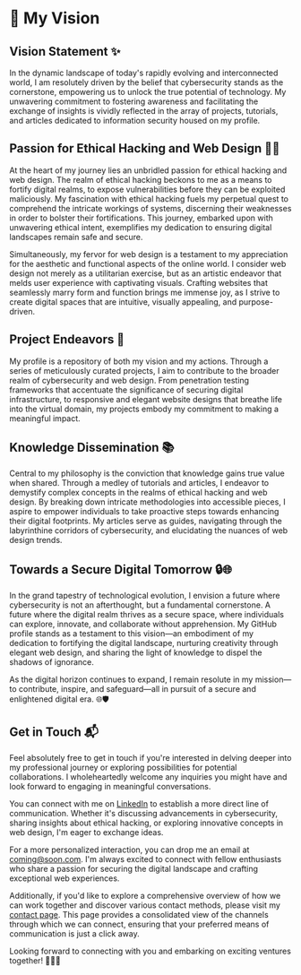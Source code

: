 # 🌟 My Vision

## **Vision Statement** ✨

In the dynamic landscape of today's rapidly evolving and interconnected world, I am resolutely driven by the belief that cybersecurity stands as the cornerstone, empowering us to unlock the true potential of technology. My unwavering commitment to fostering awareness and facilitating the exchange of insights is vividly reflected in the array of projects, tutorials, and articles dedicated to information security housed on my profile.

## **Passion for Ethical Hacking and Web Design** 🔐🌐

At the heart of my journey lies an unbridled passion for ethical hacking and web design. The realm of ethical hacking beckons to me as a means to fortify digital realms, to expose vulnerabilities before they can be exploited maliciously. My fascination with ethical hacking fuels my perpetual quest to comprehend the intricate workings of systems, discerning their weaknesses in order to bolster their fortifications. This journey, embarked upon with unwavering ethical intent, exemplifies my dedication to ensuring digital landscapes remain safe and secure.

Simultaneously, my fervor for web design is a testament to my appreciation for the aesthetic and functional aspects of the online world. I consider web design not merely as a utilitarian exercise, but as an artistic endeavor that melds user experience with captivating visuals. Crafting websites that seamlessly marry form and function brings me immense joy, as I strive to create digital spaces that are intuitive, visually appealing, and purpose-driven.

## **Project Endeavors** 🚀

My profile is a repository of both my vision and my actions. Through a series of meticulously curated projects, I aim to contribute to the broader realm of cybersecurity and web design. From penetration testing frameworks that accentuate the significance of securing digital infrastructure, to responsive and elegant website designs that breathe life into the virtual domain, my projects embody my commitment to making a meaningful impact.

## **Knowledge Dissemination** 📚

Central to my philosophy is the conviction that knowledge gains true value when shared. Through a medley of tutorials and articles, I endeavor to demystify complex concepts in the realms of ethical hacking and web design. By breaking down intricate methodologies into accessible pieces, I aspire to empower individuals to take proactive steps towards enhancing their digital footprints. My articles serve as guides, navigating through the labyrinthine corridors of cybersecurity, and elucidating the nuances of web design trends.

## **Towards a Secure Digital Tomorrow** 🔒🌐

In the grand tapestry of technological evolution, I envision a future where cybersecurity is not an afterthought, but a fundamental cornerstone. A future where the digital realm thrives as a secure space, where individuals can explore, innovate, and collaborate without apprehension. My GitHub profile stands as a testament to this vision—an embodiment of my dedication to fortifying the digital landscape, nurturing creativity through elegant web design, and sharing the light of knowledge to dispel the shadows of ignorance.

As the digital horizon continues to expand, I remain resolute in my mission—to contribute, inspire, and safeguard—all in pursuit of a secure and enlightened digital era. 🌐🛡️

## **Get in Touch 📬**

Feel absolutely free to get in touch if you're interested in delving deeper into my professional journey or exploring possibilities for potential collaborations. I wholeheartedly welcome any inquiries you might have and look forward to engaging in meaningful conversations.

You can connect with me on [LinkedIn](https://www.linkedin.com/home) to establish a more direct line of communication. Whether it's discussing advancements in cybersecurity, sharing insights about ethical hacking, or exploring innovative concepts in web design, I'm eager to exchange ideas.

For a more personalized interaction, you can drop me an email at [coming@soon.com](coming@soon.com). I'm always excited to connect with fellow enthusiasts who share a passion for securing the digital landscape and crafting exceptional web experiences.

Additionally, if you'd like to explore a comprehensive overview of how we can work together and discover various contact methods, please visit my [contact page](CONTACT.md). This page provides a consolidated view of the channels through which we can connect, ensuring that your preferred means of communication is just a click away.

Looking forward to connecting with you and embarking on exciting ventures together! 🌟📞🚀